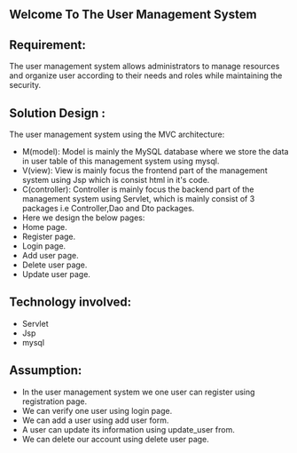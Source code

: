 ## Welcome To The User Management System
## Requirement:
The user management system allows administrators to manage resources and organize user according to their needs and roles while maintaining the security.

## Solution Design :
The user management system using the MVC architecture:
- M(model): Model is mainly the MySQL database where we store the data in user table of this management system using mysql.
- V(view): View is mainly focus the frontend part of the management system using Jsp which is consist html in it's code.
- C(controller): Controller is mainly focus the backend part of the management system using Servlet, which is mainly consist of 3 packages i.e Controller,Dao and Dto packages.
- Here we design the below pages:
- Home page.
- Register page. 
- Login page.
- Add user page.  
- Delete user page. 
- Update user page.

## Technology involved:
- Servlet
- Jsp
- mysql

## Assumption:
- In the user management system we one user can register using registration page.
- We can verify one user using login page.
- We can add a user using add user form.
- A user can update its information using update_user from.
- We can delete our account using delete user page.
